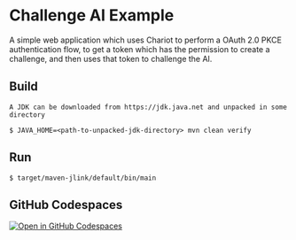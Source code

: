 # Challenge AI Example

A simple web application which uses Chariot to perform a OAuth 2.0 PKCE authentication flow,
to get a token which has the permission to create a challenge,
and then uses that token to challenge the AI.

## Build

    A JDK can be downloaded from https://jdk.java.net and unpacked in some directory

    $ JAVA_HOME=<path-to-unpacked-jdk-directory> mvn clean verify

## Run

    $ target/maven-jlink/default/bin/main

## GitHub Codespaces

[![Open in GitHub Codespaces](https://github.com/codespaces/badge.svg)](https://github.com/codespaces/new?hide_repo_select=true&ref=main&repo=507622401)
